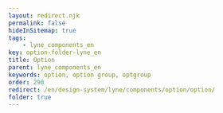 ```yaml
---
layout: redirect.njk
permalink: false
hideInSitemap: true
tags: 
    - lyne_components_en
key: option-folder-lyne_en
title: Option
parent: lyne_components_en
keywords: option, option group, optgroup
order: 290
redirect: /en/design-system/lyne/components/option/option/
folder: true
---
```


